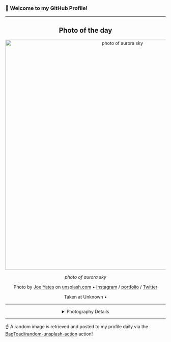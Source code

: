 ### 👋 Welcome to my GitHub Profile!

----
<div align="center">

## Photo of the day
  
  <a href="https://unsplash.com/photos/photo-of-aurora-sky-aqjMYeMgAAQ"><img width="720" src="https://images.unsplash.com/photo-1517677906-7093f3f902e2?crop=entropy&cs=tinysrgb&fit=max&fm=jpg&ixid=M3w1OTQ0OTd8MHwxfHJhbmRvbXx8fHx8fHx8fDE3NTkyMTI3MTR8&ixlib=rb-4.1.0&q=80&w=1080" alt="photo of aurora sky"></a>
  
  <em>photo of aurora sky</em>
  
  <em></em>

  Photo by [Joe Yates](http://wildrmedia.com) on [unsplash.com](https://unsplash.com/) • [Instagram](https://instagram.com/Josephyates_) / [portfolio](http://wildrmedia.com) / [Twitter](https://twitter.com/JosephYates_)
  
  Taken at Unknown • 
  
  ---
  
<details>
<summary>Photography Details</summary>
  
| Parameter     | Value |
| ------------- | ----- |
| Camera Model  | null |
| Exposure Time | null |
| Aperture      | null |
| Focal Length  | null |
| ISO           | null |
| Location      | Unknown (null) |
| Coordinates   | Latitude null, Longitude null |

</details>

</div>

----

☝️ A random image is retrieved and posted to my profile daily via the [BagToad/random-unsplash-action](https://github.com/BagToad/random-unsplash-action) action!

